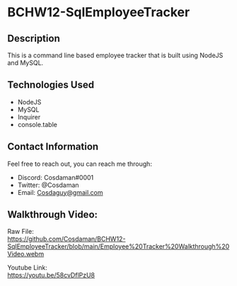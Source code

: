 # BCHW12-SqlEmployeeTracker

## Description  

This is a command line based employee tracker that is built using NodeJS and MySQL.

## Technologies Used  

- NodeJS
- MySQL
- Inquirer
- console.table

## Contact Information  

Feel free to reach out, you can reach me through:  
- Discord: Cosdaman#0001  
- Twitter: @Cosdaman  
- Email: Cosdaguy@gmail.com  

## Walkthrough Video:

Raw File:  
https://github.com/Cosdaman/BCHW12-SqlEmployeeTracker/blob/main/Employee%20Tracker%20Walkthrough%20Video.webm  

Youtube Link:  
https://youtu.be/58cvDflPzU8

